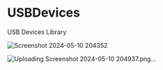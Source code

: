 # USBDevices
USB Devices Library

![Screenshot 2024-05-10 204352](https://github.com/bakhshipoor/USBDevices/assets/2270529/21bf7b55-b777-4a98-8733-d4eed521830f)

![Uploading Screenshot 2024-05-10 204937.png…]()
